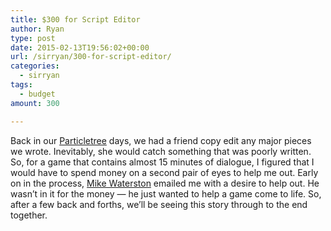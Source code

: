 ```yaml
---
title: $300 for Script Editor
author: Ryan
type: post
date: 2015-02-13T19:56:02+00:00
url: /sirryan/300-for-script-editor/
categories:
  - sirryan
tags:
  - budget
amount: 300

---
```

Back in our <a href="http://particletree.com" target="_blank">Particletree</a> days, we had a friend copy edit any major pieces we wrote. Inevitably, she would catch something that was poorly written. So, for a game that contains almost 15 minutes of dialogue, I figured that I would have to spend money on a second pair of eyes to help me out. Early on in the process, <a href="http://www.mikewaterston.com" target="_blank">Mike Waterston</a> emailed me with a desire to help out. He wasn&#8217;t in it for the money &#8212; he just wanted to help a game come to life. So, after a few back and forths, we&#8217;ll be seeing this story through to the end together.
<!--more-->